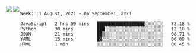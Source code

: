 <a href="https://github.com/anuraghazra/github-readme-stats">
  <img align="left" src="https://github-readme-stats.vercel.app/api?username=Tanesan&count_private=true&show_icons=true" />
</a>
<a href="https://github.com/anuraghazra/github-readme-stats">
  <img align="left" src="https://github-readme-stats.vercel.app/api/top-langs/?username=Tanesan" />
</a>

<!--START_SECTION:waka-->
```text
Week: 31 August, 2021 - 06 September, 2021

JavaScript   2 hrs 59 mins   ██████████████████░░░░░░░   72.18 % 
Python       30 mins         ███░░░░░░░░░░░░░░░░░░░░░░   12.10 % 
JSON         21 mins         ██▒░░░░░░░░░░░░░░░░░░░░░░   08.71 % 
YAML         15 mins         █▓░░░░░░░░░░░░░░░░░░░░░░░   06.09 % 
HTML         1 min           ░░░░░░░░░░░░░░░░░░░░░░░░░   00.45 % 
```
<!--END_SECTION:waka-->
